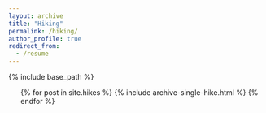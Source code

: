 ```yaml
---
layout: archive
title: "Hiking"
permalink: /hiking/
author_profile: true
redirect_from:
  - /resume
---
```


{% include base_path %}

  <ul>{% for post in site.hikes %}
    {% include archive-single-hike.html %}
  {% endfor %}</ul>
